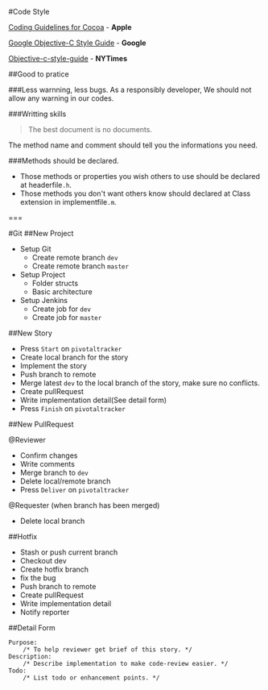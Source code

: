 #Code Style

[Coding Guidelines for Cocoa](https://developer.apple.com/library/mac/documentation/Cocoa/Conceptual/CodingGuidelines/Articles/NamingBasics.html#//apple_ref/doc/uid/20001281-BBCHBFAH) - **Apple**

[Google Objective-C Style Guide](https://google-styleguide.googlecode.com/svn/trunk/objcguide.xml) - **Google**

[Objective-c-style-guide](https://github.com/NYTimes/objective-c-style-guide) - **NYTimes**

##Good to pratice

###Less warnning, less bugs.
As a responsibly developer, We should not allow any warning in our codes.

###Writting skills
>The best document is no documents.

The method name and comment should tell you the informations you need.

###Methods should be declared.
* Those methods or properties you wish others to use should be declared at headerfile`.h`.
* Those methods you don't want others know should declared at Class extension in implementfile`.m`.

===

#Git
##New Project

* Setup Git
	* Create remote branch `dev`
	* Create remote branch `master`
* Setup Project
	* Folder structs
	* Basic architecture
* Setup Jenkins
	* Create job for `dev`
	* Create job for `master`	 

##New Story

* Press `Start` on `pivotaltracker`
* Create local branch for the story
* Implement the story
* Push branch to remote
* Merge latest `dev` to the local branch of the story, make sure no conflicts.
* Create pullRequest
* Write implementation detail(See detail form)
* Press `Finish` on `pivotaltracker`

##New PullRequest

@Reviewer

* Confirm changes
* Write comments
* Merge branch to `dev`
* Delete local/remote branch
* Press `Deliver` on `pivotaltracker`
  
@Requester (when branch has been merged)

* Delete local branch
  
##Hotfix

* Stash or push current branch
* Checkout dev
* Create hotfix branch
* fix the bug
* Push branch to remote
* Create pullRequest
* Write implementation detail
* Notify reporter

##Detail Form

	Purpose:
		/* To help reviewer get brief of this story. */
	Description:
		/* Describe implementation to make code-review easier. */
	Todo:
		/* List todo or enhancement points. */